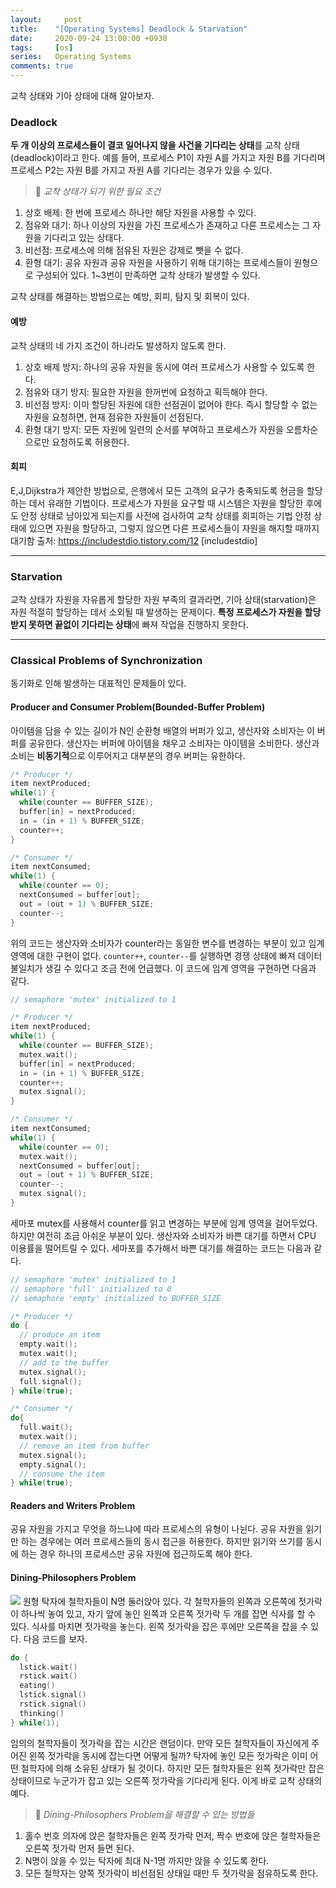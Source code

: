 ```yaml
---
layout:		post
title:    "[Operating Systems] Deadlock & Starvation"
date:     2020-09-24 13:00:00 +0930
tags:     [os]
series:   Operating Systems
comments: true
---
```


교착 상태와 기아 상태에 대해 알아보자.

### Deadlock
**두 개 이상의 프로세스들이 결코 일어나지 않을 사건을 기다리는 상태**를 교착 상태(deadlock)이라고 한다. 예를 들어, 프로세스 P1이 자원 A를 가지고 자원 B를 기다리며 프로세스 P2는 자원 B를 가지고 자원 A를 기다리는 경우가 있을 수 있다.

>🔎 *교착 상태가 되기 위한 필요 조건*
1. 상호 배제: 한 번에 프로세스 하나만 해당 자원을 사용할 수 있다.
2. 점유와 대기: 하나 이상의 자원을 가진 프로세스가 존재하고 다른 프로세스는 그 자원을 기다리고 있는 상태다.
3. 비선점: 프로세스에 의해 점유된 자원은 강제로 뺏을 수 없다.
4. 환형 대기: 공유 자원과 공유 자원을 사용하기 위해 대기하는 프로세스들이 원형으로 구성되어 있다.
1~3번이 만족하면 교착 상태가 발생할 수 있다.

교착 상태를 해결하는 방법으로는 예방, 회피, 탐지 및 회복이 있다.

#### 예방
교착 상태의 네 가지 조건이 하나라도 발생하지 않도록 한다.
1. 상호 배제 방지: 하나의 공유 자원을 동시에 여러 프로세스가 사용할 수 있도록 한다.
2. 점유와 대기 방지: 필요한 자원을 한꺼번에 요청하고 획득해야 한다.
3. 비선점 방지: 이미 할당된 자원에 대한 선점권이 없어야 한다. 즉시 할당할 수 없는 자원을 요청하면, 현재 점유한 자원들이 선점된다.
4. 환형 대기 방지: 모든 자원에 일련의 순서를 부여하고 프로세스가 자원을 오름차순으로만 요청하도록 허용한다.

#### 회피
E,J,Dijkstra가 제안한 방법으로, 은행에서 모든 고객의 요구가 충족되도록 현금을 할당하는 데서 유래한 기법이다.
프로세스가 자원을 요구할 때 시스템은 자원을 할당한 후에도 안정 상태로 남아있게 되는지를 사전에 검사하여 교착 상태를 회피하는 기법
안정 상태에 있으면 자원을 할당하고, 그렇지 않으면 다른 프로세스들이 자원을 해지할 때까지 대기함
출처: https://includestdio.tistory.com/12 [includestdio]

---

### Starvation
교착 상태가 자원을 자유롭게 할당한 자원 부족의 결과라면, 기아 상태(starvation)은 자원 적절히 할당하는 데서 소외될 때 발생하는 문제이다. **특정 프로세스가 자원을 할당받지 못하면 끝없이 기다리는 상태**에 빠져 작업을 진행하지 못한다.

---

### Classical Problems of Synchronization
동기화로 인해 발생하는 대표적인 문제들이 있다.

#### Producer and Consumer Problem(Bounded-Buffer Problem)
아이템을 담을 수 있는 길이가 N인 순환형 배열의 버퍼가 있고, 생산자와 소비자는 이 버퍼를 공유한다. 생산자는 버퍼에 아이템을 채우고 소비자는 아이템을 소비한다. 생산과 소비는 **비동기적**으로 이루어지고 대부분의 경우 버퍼는 유한하다.

```c
/* Producer */
item nextProduced;
while(1) {
  while(counter == BUFFER_SIZE);
  buffer[in] = nextProduced;
  in = (in + 1) % BUFFER_SIZE;
  counter++;
}

/* Consumer */
item nextConsumed;
while(1) {
  while(counter == 0);
  nextConsumed = buffer[out];
  out = (out + 1) % BUFFER_SIZE;
  counter--;
}
```

위의 코드는 생산자와 소비자가 counter라는 동일한 변수를 변경하는 부분이 있고 임계 영역에 대한 구현이 없다. `counter++`, `counter--`를 실행하면 경쟁 상태에 빠져 데이터 불일치가 생길 수 있다고 조금 전에 언급했다. 이 코드에 임계 영역을 구현하면 다음과 같다.

```c
// semaphore 'mutex' initialized to 1

/* Producer */
item nextProduced;
while(1) {
  while(counter == BUFFER_SIZE);
  mutex.wait();
  buffer[in] = nextProduced;
  in = (in + 1) % BUFFER_SIZE;
  counter++;
  mutex.signal();
}

/* Consumer */
item nextConsumed;
while(1) {
  while(counter == 0);
  mutex.wait();
  nextConsumed = buffer[out];
  out = (out + 1) % BUFFER_SIZE;
  counter--;
  mutex.signal();
}
```

세마포 mutex를 사용해서 counter를 읽고 변경하는 부분에 임계 영역을 걸어두었다. 하지만 여전히 조금 아쉬운 부분이 있다. 생산자와 소비자가 바쁜 대기를 하면서 CPU 이용률을 떨어트릴 수 있다. 세마포를 추가해서 바쁜 대기를 해결하는 코드는 다음과 같다.

```c
// semaphore 'mutex' initialized to 1
// semaphore 'full' initialized to 0
// semaphore 'empty' initialized to BUFFER_SIZE

/* Producer */
do {
  // produce an item
  empty.wait();
  mutex.wait();
  // add to the buffer
  mutex.signal();
  full.signal();
} while(true);

/* Consumer */
do{
  full.wait();
  mutex.wait();
  // remove an item from buffer
  mutex.signal();
  empty.signal();
  // consume the item
} while(true);
```

#### Readers and Writers Problem
공유 자원을 가지고 무엇을 하느냐에 따라 프로세스의 유형이 나뉜다. 공유 자원을 읽기만 하는 경우에는 여러 프로세스들의 동시 접근을 허용한다. 하지만 읽기와 쓰기를 동시에 하는 경우 하나의 프로세스만 공유 자원에 접근하도록 해야 한다.

#### Dining-Philosophers Problem
![](https://images.velog.io/images/chowisely/post/0b45be3b-e80e-4038-b624-12e603e2210a/image.png)
원형 탁자에 철학자들이 N명 둘러앉아 있다. 각 철학자들의 왼쪽과 오른쪽에 젓가락이 하나씩 놓여 있고, 자기 앞에 놓인 왼쪽과 오른쪽 젓가락 두 개를 잡면 식사를 할 수 있다. 식사를 마치면 젓가락을 놓는다. 왼쪽 젓가락을 잡은 후에만 오른쪽을 잡을 수 있다. 다음 코드를 보자.

```c
do {
  lstick.wait()
  rstick.wait()
  eating()
  lstick.signal()
  rstick.signal()
  thinking()
} while(1);
```

임의의 철학자들이 젓가락을 잡는 시간은 랜덤이다. 만약 모든 철학자들이 자신에게 주어진 왼쪽 젓가락을 동시에 잡는다면 어떻게 될까? 탁자에 놓인 모든 젓가락은 이미 어떤 철학자에 의해 소유된 상태가 될 것이다. 하지만 모든 철학자들은 왼쪽 젓가락만 잡은 상태이므로 누군가가 잡고 있는 오른쪽 젓가락을 기다리게 된다. 이게 바로 교착 상태의 예다.

>🔎 *Dining-Philosophers Problem을 해결할 수 있는 방법들*
1. 홀수 번호 의자에 앉은 철학자들은 왼쪽 젓가락 먼저, 짝수 번호에 앉은 철학자들은 오른쪽 젓가락 먼저 들면 된다.
2. N명이 앉을 수 있는 탁자에 최대 N-1명 까지만 앉을 수 있도록 한다.
3. 모든 철학자는 양쪽 젓가락이 비선점된 상태일 때만 두 젓가락을 점유하도록 한다.
